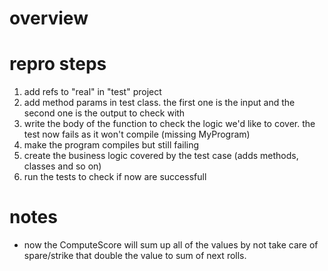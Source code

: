 # overview

# repro steps
1. add refs to "real" in "test" project
1. add method params in test class. the first one is the input and the second one is the output to check with
1. write the body of the function to check the logic we'd like to cover. the test now fails as it won't compile (missing MyProgram)
1. make the program compiles but still failing
1. create the business logic covered by the test case (adds methods, classes and so on)
1. run the tests to check if now are successfull

# notes
- now the ComputeScore will sum up all of the values by not take care of spare/strike that double the value to sum of next rolls.
